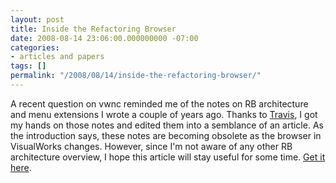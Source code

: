 ```yaml
---
layout: post
title: Inside the Refactoring Browser
date: 2008-08-14 23:06:00.000000000 -07:00
categories:
- articles and papers
tags: []
permalink: "/2008/08/14/inside-the-refactoring-browser/"
---
```

A recent question on vwnc reminded me of the notes on RB architecture and menu extensions I wrote a couple of years ago. Thanks to [Travis](http://www.cincomsmalltalk.com/userblogs/travis/blogView), I got my hands on those notes and edited them into a semblance of an article. As the introduction says, these notes are becoming obsolete as the browser in VisualWorks changes. However, since I'm not aware of any other RB architecture overview, I hope this article will stay useful for some time. [Get it here](http://3plus4.org/files/Inside-the-RB.pdf).

